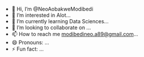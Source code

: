 - 👋 Hi, I’m @NeoAobakweModibedi
- 👀 I’m interested in Alot...
- 🌱 I’m currently learning Data Sciences...
- 💞️ I’m looking to collaborate on ...
- 📫 How to reach me modibedineo.a89@gmail.com...
- 😄 Pronouns: ...
- ⚡ Fun fact: ...

<!---
NeoAobakweModibedi/NeoAobakweModibedi is a ✨ special ✨ repository because its `README.md` (this file) appears on your GitHub profile.
You can click the Preview link to take a look at your changes.
--->

